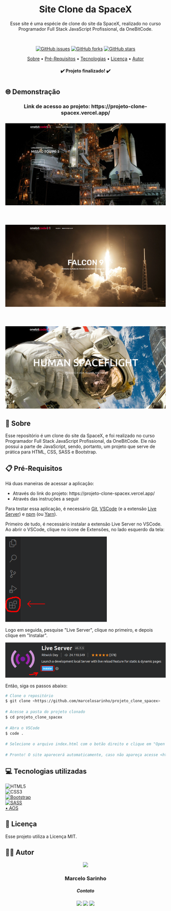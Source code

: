 <h1 align="center">Site Clone da SpaceX</h1>
<p align="center">Esse site é uma espécie de clone do site da SpaceX, realizado no curso Programador Full Stack JavaScript Profissional, da OneBitCode.</p>
</br>
<p align="center">
<a href="https://github.com/marcelosarinho/projeto_clone_spacex/issues"><img alt="GitHub issues" src="https://img.shields.io/github/issues/marcelosarinho/projeto_clone_spacex?style=flat-square"></a>
<a href="https://github.com/marcelosarinho/projeto_clone_spacex/network"><img alt="GitHub forks" src="https://img.shields.io/github/forks/marcelosarinho/projeto_clone_spacex?style=flat-square"></a>
<a href="https://github.com/marcelosarinho/projeto_clone_spacex/stargazers"><img alt="GitHub stars" src="https://img.shields.io/github/stars/marcelosarinho/projeto_clone_spacex?style=social"></a>
</p>
<p align="center">
<a href="#sobre">Sobre</a> • 
<a href="#pre-requisitos">Pré-Requisitos</a> • 
<a href="#tecnologias">Tecnologias</a> • 
<a href="#licenca">Licença</a> •
<a href="#autor">Autor</a>
</p>
<h4 align="center"> ✔️ Projeto finalizado! ✔️ </h4>
<h1></h1>
<h2>🌐 Demonstração</h2>
<div>
  <h3 align="center">Link de acesso ao projeto: https://projeto-clone-spacex.vercel.app/</h3>
  <h3 align="center">
  <img src="./screenshots/home.png"/>
  </h3>
  <br/>
  <h3 align="center">
   <img src="./screenshots/falcon9.png"/>
  </h3>
  <br/>
  <h3 align="center">
   <img src="./screenshots/humanSpaceFlight.png"/>
  </h3>
</div>
<h2 id="sobre">📖 Sobre</h2>
<p>Esse repositório é um clone do site da SpaceX, e foi realizado no curso Programador Full Stack JavaScript Profissional, da OneBitCode. Ele não possui a parte de JavaScript, sendo, portanto, um projeto que serve de prática para HTML, CSS, SASS e Bootstrap.</p>
<h2 id="pre-requisitos">📋 Pré-Requisitos</h2>
<p>Há duas maneiras de acessar a aplicação:
<ul>
<li>Através do link do projeto: https://projeto-clone-spacex.vercel.app/</li>
<li>Através das instruções a seguir</li>
</ul>
</p>
<p>Para testar essa aplicação, é necessário <a href="https://git-scm.com/">Git</a>, <a href="https://code.visualstudio.com/">VSCode</a> (e a extensão <a href="https://marketplace.visualstudio.com/items?itemName=ritwickdey.LiveServer">Live Server</a>) e <a href="https://www.npmjs.com/">npm</a> (ou <a href="https://yarnpkg.com/">Yarn</a>).</p>
<p>Primeiro de tudo, é necessário instalar a extensão Live Server no VSCode. Ao abrir o VSCode, clique no ícone de Extensões, no lado esquerdo da tela:</p>
<img src="./screenshots/passoUm.png" alt="passo-um">
<p>Logo em seguida, pesquise "Live Server", clique no primeiro, e depois clique em "Instalar".</p>
<img src="./screenshots/passoDois.png" alt="passo-dois">
<p>Então, siga os passos abaixo:</p>

```bash
# Clone o repositório
$ git clone <https://github.com/marcelosarinho/projeto_clone_spacex>

# Acesse a pasta do projeto clonado
$ cd projeto_clone_spacex

# Abra o VSCode
$ code .

# Selecione o arquivo index.html com o botão direito e clique em "Open with Live Server"

# Pronto! O site aparecerá automaticamente, caso não apareça acesse <http://127.0.0.1:5500/index.html/>

```

<h2 id="tecnologias">💻 Tecnologias utilizadas</h2>

![HTML5](https://img.shields.io/badge/html5-%23E34F26.svg?style=for-the-badge&logo=html5&logoColor=white)
<br/>
![CSS3](https://img.shields.io/badge/css3-%231572B6.svg?style=for-the-badge&logo=css3&logoColor=white)
<br/>
<a href="https://getbootstrap.com/">![Bootstrap](https://img.shields.io/badge/bootstrap-%23563D7C.svg?style=for-the-badge&logo=bootstrap&logoColor=white)</a>
<br/>
<a href="https://sass-lang.com/">![SASS](https://img.shields.io/badge/SASS-hotpink.svg?style=for-the-badge&logo=SASS&logoColor=white)</a>
<br/>
<a href="https://michalsnik.github.io/aos/">• AOS</a>
<h2 id="licenca">📜 Licença</h2>
Esse projeto utiliza a Licença MIT.
<h2 id="autor">👨‍💻 Autor</h2>
<div align="center">
<a href="https://github.com/marcelosarinho">
<img src="https://avatars.githubusercontent.com/u/105175233?s=400&u=319025640369177cd290b894f1ffd06363059b64&v=4" width="150px"/>
</a>
<h3>Marcelo Sarinho</h3>
<h5>Contato</h5>
<a href="https://github.com/marcelosarinho"><img src="https://img.shields.io/badge/github-%23121011.svg?style=for-the-badge&logo=github&logoColor=white"/></a>
<a href="https://www.linkedin.com/in/marcelo-sarinho-a4706923a/"><img src="https://img.shields.io/badge/linkedin-%230077B5.svg?style=for-the-badge&logo=linkedin&logoColor=white"/></a>
<a href="mailto:marceloactsarinho@gmail.com"><img src="https://img.shields.io/badge/Gmail-D14836?style=for-the-badge&logo=gmail&logoColor=white"/></a>
</div>
